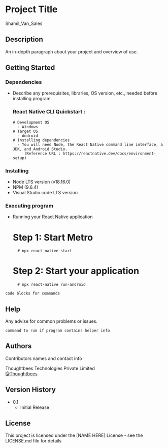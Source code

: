 # Project Title

Shamil_Van_Sales

## Description

An in-depth paragraph about your project and overview of use.

## Getting Started

### Dependencies

* Describe any prerequisites, libraries, OS version, etc., needed before installing program.
    ### React Native CLI Quickstart :
      # Development OS
        - Windows
      # Target OS
        - Android
      # Installing dependencies
        - You will need Node, the React Native command line interface, a JDK, and Android Studio.
           (Reference URL : https://reactnative.dev/docs/environment-setup)

### Installing

* Node LTS version (v18.16.0)
* NPM (9.6.4)
* Visual Studio code LTS version

### Executing program

* Running your React Native application
    # Step 1: Start Metro
        # npx react-native start
    # Step 2: Start your application
        # npx react-native run-android
```
code blocks for commands
```

## Help

Any advise for common problems or issues.
```
command to run if program contains helper info
```

## Authors

Contributors names and contact info

 Thoughtbees Technologies Private Limited  
 [@Thoughtbees](https://thoughtbees.com/vansales)

## Version History

* 0.1
    * Initial Release

## License

This project is licensed under the [NAME HERE] License - see the LICENSE.md file for details
